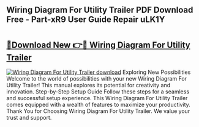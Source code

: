 ## Wiring Diagram For Utility Trailer PDF Download Free - Part-xR9 User Guide Repair uLK1Y

# <h2><a href="http://dfttbjc.blite.top/?on=Wiring+Diagram+For+Utility+Trailer">🔗Download New 👉🔴 Wiring Diagram For Utility Trailer</a></h2>

[![Wiring Diagram For Utility Trailer download](https://i.imgur.com/lujVjoI.png)](http://dfttbjc.blite.top/?on=Wiring+Diagram+For+Utility+Trailer)
Exploring New Possibilities Welcome to the world of possibilities with your new Wiring Diagram For Utility Trailer! This manual explores its potential for creativity and innovation. Step-by-Step Setup Guide Follow these steps for a seamless and successful setup experience. This Wiring Diagram For Utility Trailer comes equipped with a wealth of features to maximize your productivity. Thank You for Choosing Wiring Diagram For Utility Trailer. We value your trust and support.
